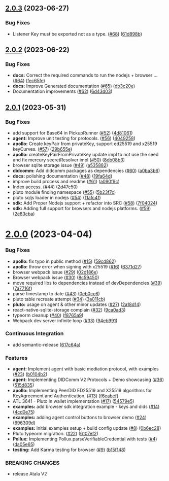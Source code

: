 ## [2.0.3](https://github.com/input-output-hk/atala-prism-wallet-sdk-ts/compare/v2.0.2...v2.0.3) (2023-06-27)


### Bug Fixes

* Listener Key must be exported not as a type. ([#68](https://github.com/input-output-hk/atala-prism-wallet-sdk-ts/issues/68)) ([61d898b](https://github.com/input-output-hk/atala-prism-wallet-sdk-ts/commit/61d898b23459e9d47550de997d927ab1513070c6))

## [2.0.2](https://github.com/input-output-hk/atala-prism-wallet-sdk-ts/compare/v2.0.1...v2.0.2) (2023-06-22)


### Bug Fixes

* **docs:** Correct the required commands to run the nodejs + browser … ([#64](https://github.com/input-output-hk/atala-prism-wallet-sdk-ts/issues/64)) ([fec65fe](https://github.com/input-output-hk/atala-prism-wallet-sdk-ts/commit/fec65fe0f77657fab99c6e817c8ed31d729f0d2a))
* **docs:** Improve Generated documentation ([#65](https://github.com/input-output-hk/atala-prism-wallet-sdk-ts/issues/65)) ([db3c20e](https://github.com/input-output-hk/atala-prism-wallet-sdk-ts/commit/db3c20eeb081256dbe6931c3b34e4cc53c2039f7))
* Documentation improvements ([#62](https://github.com/input-output-hk/atala-prism-wallet-sdk-ts/issues/62)) ([6d43d03](https://github.com/input-output-hk/atala-prism-wallet-sdk-ts/commit/6d43d033d2bb3019c9fe4fa000cde6afbdccc8e2))

## [2.0.1](https://github.com/input-output-hk/atala-prism-wallet-sdk-ts/compare/v2.0.0...v2.0.1) (2023-05-31)


### Bug Fixes

* add support for Base64 in PickupRunner ([#52](https://github.com/input-output-hk/atala-prism-wallet-sdk-ts/issues/52)) ([4d81061](https://github.com/input-output-hk/atala-prism-wallet-sdk-ts/commit/4d81061a763de1b435693955f1e5aeaaec179c65))
* **agent:** Improve unit testing for protocols. ([#56](https://github.com/input-output-hk/atala-prism-wallet-sdk-ts/issues/56)) ([4049258](https://github.com/input-output-hk/atala-prism-wallet-sdk-ts/commit/4049258549b49ec344ed6d69e1bcd2b876496125))
* **apollo:** Create keyPair from privateKey, support ed25519 and x25519 keyCurves. ([#57](https://github.com/input-output-hk/atala-prism-wallet-sdk-ts/issues/57)) ([29b655e](https://github.com/input-output-hk/atala-prism-wallet-sdk-ts/commit/29b655eb29487f0143d99460e63873279de773d4))
* **apollo:** createKeyPairFromPrivateKey update impl to not use the seed and fix mercury secretResolver impl ([#50](https://github.com/input-output-hk/atala-prism-wallet-sdk-ts/issues/50)) ([8db08b3](https://github.com/input-output-hk/atala-prism-wallet-sdk-ts/commit/8db08b33fb3202650ca9ebe8a3973722f936a985))
* browser sqlite storage issue ([#49](https://github.com/input-output-hk/atala-prism-wallet-sdk-ts/issues/49)) ([a535882](https://github.com/input-output-hk/atala-prism-wallet-sdk-ts/commit/a53588221f6f713c669309a948ceb114e52fab0c))
* **didcomm:** Add didcomm packages as dependencies  ([#60](https://github.com/input-output-hk/atala-prism-wallet-sdk-ts/issues/60)) ([a0ba3b6](https://github.com/input-output-hk/atala-prism-wallet-sdk-ts/commit/a0ba3b69409fbfa426526b85f23c2ce7bbf076f6))
* **docs:** polishing documentation ([#48](https://github.com/input-output-hk/atala-prism-wallet-sdk-ts/issues/48)) ([19fa64d](https://github.com/input-output-hk/atala-prism-wallet-sdk-ts/commit/19fa64d6f4b9fa15cae17b3339483b123a60b410))
* improve build process and readme ([#61](https://github.com/input-output-hk/atala-prism-wallet-sdk-ts/issues/61)) ([a090f9c](https://github.com/input-output-hk/atala-prism-wallet-sdk-ts/commit/a090f9cc77a2b22c8f09f7d6fb3fe2d462f9b970))
* Index access. ([#44](https://github.com/input-output-hk/atala-prism-wallet-sdk-ts/issues/44)) ([2d47c50](https://github.com/input-output-hk/atala-prism-wallet-sdk-ts/commit/2d47c50582a7deeab456fb1ec8db3af982221783))
* pluto module finding namespace ([#55](https://github.com/input-output-hk/atala-prism-wallet-sdk-ts/issues/55)) ([5b23f7c](https://github.com/input-output-hk/atala-prism-wallet-sdk-ts/commit/5b23f7c50e44c50f1993c250dc9c3c4ac9733255))
* pluto sqljs loader in nodejs ([#54](https://github.com/input-output-hk/atala-prism-wallet-sdk-ts/issues/54)) ([11afc4f](https://github.com/input-output-hk/atala-prism-wallet-sdk-ts/commit/11afc4f7e474bb2a5e68c50f832becf47e18a559))
* **sdk:** Add Proper Nodejs support + refactor into SRC ([#58](https://github.com/input-output-hk/atala-prism-wallet-sdk-ts/issues/58)) ([7f04024](https://github.com/input-output-hk/atala-prism-wallet-sdk-ts/commit/7f040246302a4c969d05669b0aa78a6fd2aea9d5))
* **sdk:** Adding full support for browsers and nodejs platforms. ([#59](https://github.com/input-output-hk/atala-prism-wallet-sdk-ts/issues/59)) ([2e83cba](https://github.com/input-output-hk/atala-prism-wallet-sdk-ts/commit/2e83cbaf445f636c69f204e7342cc7e2ce0d2fea))

# [2.0.0](https://github.com/input-output-hk/atala-prism-wallet-sdk-ts/compare/v1.0.0...v2.0.0) (2023-04-04)


### Bug Fixes

* **apollo:** fix typo in public method ([#15](https://github.com/input-output-hk/atala-prism-wallet-sdk-ts/issues/15)) ([59cd862](https://github.com/input-output-hk/atala-prism-wallet-sdk-ts/commit/59cd862e3ab66fcbf802151ce3b2618a6d1584db))
* **apollo:** throw error when signing with x25519 ([#16](https://github.com/input-output-hk/atala-prism-wallet-sdk-ts/issues/16)) ([6371d27](https://github.com/input-output-hk/atala-prism-wallet-sdk-ts/commit/6371d27b255868775b6c30d57d780d76989c69c0))
* browser webpack issue ([#29](https://github.com/input-output-hk/atala-prism-wallet-sdk-ts/issues/29)) ([02d186e](https://github.com/input-output-hk/atala-prism-wallet-sdk-ts/commit/02d186e5daf715232507fabda1c5e010a7f377c6))
* Browser webpack issue ([#30](https://github.com/input-output-hk/atala-prism-wallet-sdk-ts/issues/30)) ([8c59450](https://github.com/input-output-hk/atala-prism-wallet-sdk-ts/commit/8c59450d841bf1bd0394037cbdf10ce574fcaded))
* move required libs to dependencies instead of devDependencies ([#39](https://github.com/input-output-hk/atala-prism-wallet-sdk-ts/issues/39)) ([7a7716f](https://github.com/input-output-hk/atala-prism-wallet-sdk-ts/commit/7a7716faf2db6d590d36850b4947d2ba71be3ced))
* parse timestamp to date ([#43](https://github.com/input-output-hk/atala-prism-wallet-sdk-ts/issues/43)) ([0eb0cc6](https://github.com/input-output-hk/atala-prism-wallet-sdk-ts/commit/0eb0cc681baedbf2c3052109e4a25b3a8bf775fb))
* pluto table recreate attempt ([#34](https://github.com/input-output-hk/atala-prism-wallet-sdk-ts/issues/34)) ([3a011cb](https://github.com/input-output-hk/atala-prism-wallet-sdk-ts/commit/3a011cb223a96c8eb5d0575d507a56a2dfe58479))
* **pluto:** usage on agent & other minor updates ([#27](https://github.com/input-output-hk/atala-prism-wallet-sdk-ts/issues/27)) ([2a18d14](https://github.com/input-output-hk/atala-prism-wallet-sdk-ts/commit/2a18d14e2c4777795e5e515f8af1906dc2e36a76))
* react-native-sqlite-storage complain ([#32](https://github.com/input-output-hk/atala-prism-wallet-sdk-ts/issues/32)) ([9ca0ad3](https://github.com/input-output-hk/atala-prism-wallet-sdk-ts/commit/9ca0ad39e4b354dcd496c75c93a0ce639f341bba))
* typeorm cleanup ([#40](https://github.com/input-output-hk/atala-prism-wallet-sdk-ts/issues/40)) ([f8765a9](https://github.com/input-output-hk/atala-prism-wallet-sdk-ts/commit/f8765a96dcf214d82e53fdc1fcddd7425d239f4e))
* Webpack dev server infinite loop ([#33](https://github.com/input-output-hk/atala-prism-wallet-sdk-ts/issues/33)) ([94eb991](https://github.com/input-output-hk/atala-prism-wallet-sdk-ts/commit/94eb991f93975ea2a177b8db0f040541040e7f1e))


### Continuous Integration

* add semantic-release ([617c64a](https://github.com/input-output-hk/atala-prism-wallet-sdk-ts/commit/617c64a36c46f17b7f818ca8e356b81ad41e3a01))


### Features

* **agent:** Implement agent with basic mediation protocol, with examples ([#23](https://github.com/input-output-hk/atala-prism-wallet-sdk-ts/issues/23)) ([b0104b2](https://github.com/input-output-hk/atala-prism-wallet-sdk-ts/commit/b0104b286c8a1338295b587d647944538845f7be))
* **agent:** Implementing DIDComm V2 Protocols + Demo showcasing ([#36](https://github.com/input-output-hk/atala-prism-wallet-sdk-ts/issues/36)) ([515d835](https://github.com/input-output-hk/atala-prism-wallet-sdk-ts/commit/515d835f7c0d592756e63d507f2fd2a51c5a80be))
* **apollo:** Implementing PeerDID ED25519 and X25519 algorithms for KeyAgreement and Authentication. ([#13](https://github.com/input-output-hk/atala-prism-wallet-sdk-ts/issues/13)) ([f6eabef](https://github.com/input-output-hk/atala-prism-wallet-sdk-ts/commit/f6eabefa908bae8e636a97d67de4ff78f84543f2))
* ATL 3641 - Pluto in wallet implementation ([#17](https://github.com/input-output-hk/atala-prism-wallet-sdk-ts/issues/17)) ([54579e5](https://github.com/input-output-hk/atala-prism-wallet-sdk-ts/commit/54579e562c8327ab8fa7851e91532f12458dbe34))
* **examples:** add browser sdk integration example - keys and dids ([#14](https://github.com/input-output-hk/atala-prism-wallet-sdk-ts/issues/14)) ([4cd0e75](https://github.com/input-output-hk/atala-prism-wallet-sdk-ts/commit/4cd0e758ff5c580e7bce65cc22c59ac261220405))
* **examples:** adding agent control buttons to browser demo ([#24](https://github.com/input-output-hk/atala-prism-wallet-sdk-ts/issues/24)) ([696309d](https://github.com/input-output-hk/atala-prism-wallet-sdk-ts/commit/696309d992269aa263250acc0ade6f8c56ac1e44))
* **examples:** initial examples setup + build config update ([#8](https://github.com/input-output-hk/atala-prism-wallet-sdk-ts/issues/8)) ([0b6ec28](https://github.com/input-output-hk/atala-prism-wallet-sdk-ts/commit/0b6ec2842a339c2b443d8cd65021fd0fab36f1a4))
* Pluto typeorm migration. ([#22](https://github.com/input-output-hk/atala-prism-wallet-sdk-ts/issues/22)) ([6107ef2](https://github.com/input-output-hk/atala-prism-wallet-sdk-ts/commit/6107ef2127d471bc27a3220eff2ddd842de91a6b))
* **Pollux:** Implementing Pollux.parseVerifiableCredential with tests ([#4](https://github.com/input-output-hk/atala-prism-wallet-sdk-ts/issues/4)) ([da05e65](https://github.com/input-output-hk/atala-prism-wallet-sdk-ts/commit/da05e654b2132772e85c4e37b970d50a4080d741))
* **testing:** Add Karma testing for browser ([#9](https://github.com/input-output-hk/atala-prism-wallet-sdk-ts/issues/9)) ([b15f148](https://github.com/input-output-hk/atala-prism-wallet-sdk-ts/commit/b15f14849f1677c89b1ed6b2c73a83240784164f))


### BREAKING CHANGES

* release Atala V2
